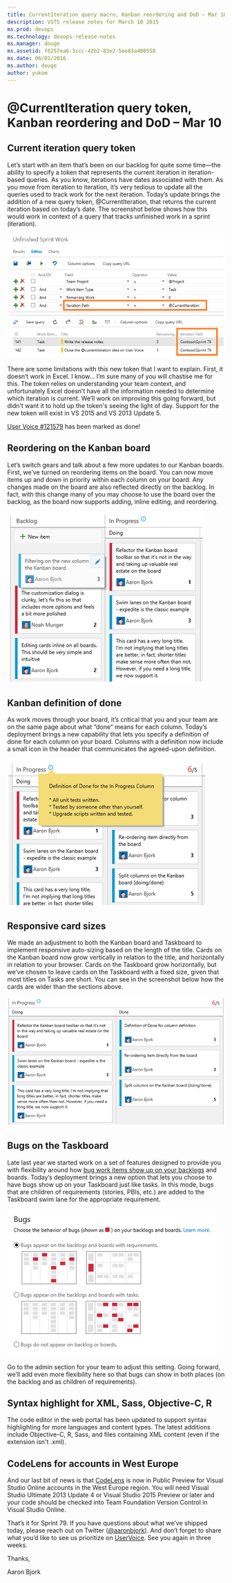 ```yaml
---
title: CurrentIteration query macro, Kanban reordering and DoD – Mar 10
description: VSTS release notes for March 10 2015
ms.prod: devops
ms.technology: devops-release-notes
ms.manager: douge
ms.assetid: f6257ea6-3ccc-42b2-83e2-5ee83a400558
ms.date: 06/01/2016
ms.author: douge
author: yukom
---
```


# @CurrentIteration query token, Kanban reordering and DoD – Mar 10

## Current iteration query token

Let’s start with an item that’s been on our backlog for quite some time—the ability to specify a token that represents the current iteration in iteration-based queries. As you know, iterations have dates associated with them. As you move from iteration to iteration, it’s very tedious to update all the queries used to track work for the next iteration. Today’s update brings the addition of a new query token, @CurrentIteration, that returns the current iteration based on today’s date. The screenshot below shows how this would work in context of a query that tracks unfinished work in a sprint (iteration).

![@CurrentIteration in the context of a query](_img/3_10_01.png)

There are some limitations with this new token that I want to explain. First, it doesn’t work in Excel. I know… I’m sure many of you will chastise me for this. The token relies on understanding your team context, and unfortunately Excel doesn’t have all the information needed to determine which iteration is current. We’ll work on improving this going forward, but didn’t want it to hold up the token's seeing the light of day. Support for the new token will exist in VS 2015 and VS 2013 Update 5.

[User Voice #121579](https://visualstudio.uservoice.com/forums/121579-visual-studio/suggestions/2293180-creating-queries-token-for-current-iteration) has been marked as done!

## Reordering on the Kanban board

Let’s switch gears and talk about a few more updates to our Kanban boards. First, we’ve turned on reordering items on the board. You can now move items up and down in priority within each column on your board. Any changes made on the board are also reflected directly on the backlog. In fact, with this change many of you may choose to use the board over the backlog, as the board now supports adding, inline editing, and reordering.

![Reordering on the Kanban board](_img/3_10_02.png)

## Kanban definition of done

As work moves through your board, it’s critical that you and your team are on the same page about what “done” means for each column. Today’s deployment brings a new capability that lets you specify a definition of done for each column on your board. Columns with a definition now include a small icon in the header that communicates the agreed-upon definition.

![Definition of Done icon on the Kanban board](_img/3_10_03.png)

## Responsive card sizes

We made an adjustment to both the Kanban board and Taskboard to implement responsive auto-sizing based on the length of the title. Cards on the Kanban board now grow vertically in relation to the title, and horizontally in relation to your browser. Cards on the Taskboard grow horizontally, but we’ve chosen to leave cards on the Taskboard with a fixed size, given that most titles on Tasks are short. You can see in the screenshot below how the cards are wider than the sections above.

![Responsive card sizes](_img/3_10_04.png)

## Bugs on the Taskboard

Late last year we started work on a set of features designed to provide you with flexibility around how [bug work items show up on your backlogs](https://visualstudio.microsoft.com/articles/news/2014/nov-04-team-services) and boards. Today’s deployment brings a new option that lets you choose to have bugs show up on your Taskboard just like tasks. In this mode, bugs that are children of requirements (stories, PBIs, etc.) are added to the Taskboard swim lane for the appropriate requirement.

![Bugs in the appropriate swim lanes on the Taskboard](_img/3_10_05.png)

Go to the admin section for your team to adjust this setting. Going forward, we’ll add even more flexibility here so that bugs can show in both places (on the backlog and as children of requirements).

## Syntax highlight for XML, Sass, Objective-C, R

The code editor in the web portal has been updated to support syntax highlighting for more languages and content types. The latest additions include Objective-C, R, Sass, and files containing XML content (even if the extension isn't .xml).

## CodeLens for accounts in West Europe

And our last bit of news is that [CodeLens](https://msdn.microsoft.com/library/dn269218.aspx) is now in Public Preview for Visual Studio Online accounts in the West Europe region. You will need Visual Studio Ultimate 2013 Update 4 or Visual Studio 2015 Preview or later and your code should be checked into Team Foundation Version Control in Visual Studio Online.

That’s it for Sprint 79. If you have questions about what we’ve shipped today, please reach out on Twitter ([@aaronbjork](https://twitter.com/aaronbjork)). And don’t forget to share what you’d like to see us prioritize on [UserVoice](http://visualstudio.uservoice.com/forums/330519-vso). See you again in three weeks.

Thanks,

Aaron Bjork
